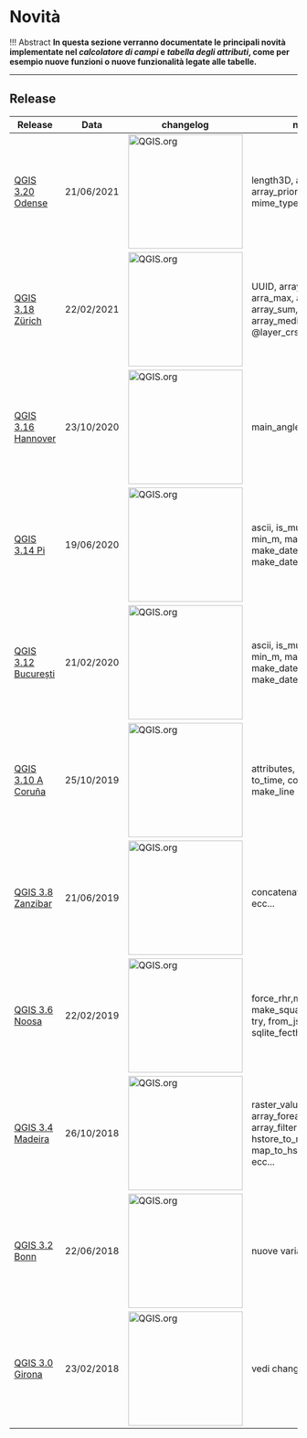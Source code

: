 # Novità

!!! Abstract
    **In questa sezione verranno documentate le principali novità implementate nel _calcolatore di campi_ e _tabella degli attributi_, come per esempio nuove funzioni o nuove funzionalità legate alle tabelle.**

---

## Release

Release        | Data | changelog | nuove funzioni
---------------|------|-----------|---------------
[QGIS 3.20 Odense](novita_320.md)  |21/06/2021 | <a href="https://www.qgis.org/it/site/forusers/visualchangelog320/index.html" target="_blank"><img src="https://raw.githubusercontent.com/opendatasicilia/HfcQGIS-md/main/docs/img/splashscreen/splash_3_20.png" alt="QGIS.org"  width="200" class="immagonobox" title="Changelog"></a> | length3D, array_count, array_priorize, array_replace, mime_type
[QGIS 3.18 Zürich](novita_318.md)  |22/02/2021 | <a href="https://www.qgis.org/it/site/forusers/visualchangelog318/index.html" target="_blank"><img src="https://raw.githubusercontent.com/opendatasicilia/HfcQGIS-md/main/docs/img/splashscreen/splash_3_18.png" alt="QGIS.org"  width="200" class="immagonobox" title="Changelog"></a> | UUID, array_get, array_min, arra_max, array_majority, array_sum, array_mean, array_median, map_credits, @layer_crs
[QGIS 3.16 Hannover](novita_316.md)  |23/10/2020 | <a href="https://www.qgis.org/it/site/forusers/visualchangelog316/index.html" target="_blank"><img src="https://raw.githubusercontent.com/opendatasicilia/HfcQGIS-md/main/docs/img/splashscreen/splash_3_16.png" alt="QGIS.org"  width="200" class="immagonobox" title="Changelog"></a> | main_angle, to_decimal, overlay_*
[QGIS 3.14 Pi](novita_314.md)  |19/06/2020 | <a href="https://www.qgis.org/it/site/forusers/visualchangelog314/index.html" target="_blank"><img src="https://raw.githubusercontent.com/opendatasicilia/HfcQGIS-md/main/docs/img/splashscreen/splash_3_14.png" alt="QGIS.org"  width="200" class="immagonobox" title="Changelog"></a> |ascii, is_multipart, min_z, maax_z, min_m, max_m, close_line, make_date, make_time, make_datetime, make_interval
[QGIS 3.12 București](novita_312.md)  |21/02/2020 | <a href="https://www.qgis.org/it/site/forusers/visualchangelog312/index.html" target="_blank"><img src="https://raw.githubusercontent.com/opendatasicilia/HfcQGIS-md/main/docs/img/splashscreen/splash_3_12.png" alt="QGIS.org"  width="200" class="immagonobox" title="Changelog"></a> |ascii, is_multipart, min_z, maax_z, min_m, max_m, close_line, make_date, make_time, make_datetime, make_interval
[QGIS 3.10 A Coruña](novita_310.md)  |25/10/2019 | <a href="https://www.qgis.org/it/site/forusers/visualchangelog310/index.html" target="_blank"><img src="https://raw.githubusercontent.com/opendatasicilia/HfcQGIS-md/main/docs/img/splashscreen/splash_3_10.png" alt="QGIS.org"  width="200" class="immagonobox" title="Changelog"></a> | attributes, to_date, to_datetime, to_time, collect_geometries, make_line
[QGIS 3.8 Zanzibar](novita_38.md)  |21/06/2019 | <a href="https://www.qgis.org/it/site/forusers/visualchangelog38/index.html" target="_blank"><img src="https://raw.githubusercontent.com/opendatasicilia/HfcQGIS-md/main/docs/img/splashscreen/splash_3_8_0.png" alt="QGIS.org"  width="200" class="immagonobox" title="Changelog"></a> | concatenate_unique, array_all, ecc...
[QGIS 3.6 Noosa](novita_36.md)  |22/02/2019 | <a href="https://www.qgis.org/it/site/forusers/visualchangelog36/index.html" target="_blank"><img src="https://raw.githubusercontent.com/opendatasicilia/HfcQGIS-md/main/docs/img/splashscreen/splash_3_6_0.png" alt="QGIS.org"  width="200" class="immagonobox" title="Changelog"></a> | force_rhr,make_rectangle_3points, make_square, decode_uri, nullif, try, from_jsom, to_json, sqlite_fecth_and_increment ecc...
[QGIS 3.4 Madeira](novita_34.md)  |26/10/2018 | <a href="https://www.qgis.org/it/site/forusers/visualchangelog34/index.html" target="_blank"><img src="https://raw.githubusercontent.com/opendatasicilia/HfcQGIS-md/main/docs/img/splashscreen/splash_3_4_0.png" alt="QGIS.org"  width="200" class="immagonobox" title="Changelog"></a> |  raster_value(), line_substring, array_foreach, generate_series, array_filter, to_dm, to_dms, hstore_to_map, json_to_map, map_to_hstore, map_to_json, ecc...
[QGIS 3.2 Bonn](novita_32.md)  |22/06/2018 | <a href="https://www.qgis.org/it/site/forusers/visualchangelog32/index.html" target="_blank"><img src="{{config.site_url}}img/splashscreen/splash_3_2_0.png" alt="QGIS.org"  width="200" class="immagonobox" title="Changelog"></a> | nuove variabili, ecc...
[QGIS 3.0 Girona](novita_30.md)  |23/02/2018 | <a href="https://www.qgis.org/it/site/forusers/visualchangelog30/index.html" target="_blank"><img src="https://raw.githubusercontent.com/opendatasicilia/HfcQGIS-md/main/docs/img/splashscreen/splash_3_0_0.png" alt="QGIS.org"  width="200" class="immagonobox" title="Changelog"></a> | vedi changelog

